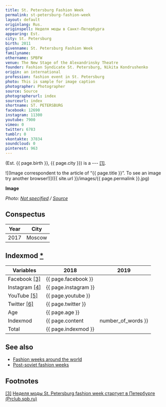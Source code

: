 ```yaml
---
title: St. Petersburg Fashion Week
permalink: st-petersburg-fashion-week
layout: default
originlang: Rus.
originspell: Неделя моды в Санкт-Петербурга
appearing: Est.
city: St. Petersburg
birth: 2011
givenname: St. Petersburg Fashion Week
familyname:
othername: SPBFW
venue: The New Stage of the Alexandrinsky Theatre
founder: Fashion Syndicate St. Petersburg, Nikita Kondrushenko
origin: an international
profession: fashion event in St. Petersburg
photo: This is sample for image caption
photographer: Photographer
source: Source
photographerurl: index
sourceurl: index
shortname: ST. PETERSBURG
facebook: 12690
instagram: 11300
youtube: 7900
vimeo: 0
twitter: 6783
tumblr: 0
vkontakte: 37834
soundcloud: 0
pinterest: 963
---
```


(Est. {{ page.birth }}, {{ page.city }}) is a ---  <span id="a1">[\[1\]](#f1)</span>.

![(Image correspondent to the article of “{{ page.title }}”. To see an image try another browser!)]({{ site.url }}/images/{{ page.permalink }}.jpg)

**Image**

*Photo: [Not specified](index) / [Source](index)*

## Сonspectus

|Year|City|
|-|-|
|2017|Moscow|

## Indexmod [*](indexmod)

|Variables|2018|2019|
|-|-|-|
|Facebook <span id="a3">[\[3\]](#f3)</span>|{{ page.facebook }}||
|Instagram <span id="a4">[\[4\]](#f4)</span>|{{ page.instagram }}||
|YouTube <span id="a5">[\[5\]](#f5)</span>|{{ page.youtube }}||
|Twitter <span id="a6">[\[6\]](#f6)</span>|{{ page.twitter }}||
|Age|{{ page.age }}||
|Indexmod|{{ page.content | number_of_words }}||
|Total|{{ page.indexmod }}||

## See also

+ [Fashion weeks around the world](fashion-weeks-around-the-world)
+ [Post-soviet fashion weeks](post-soviet-fashion-weeks)

## Footnotes

[[3]](#a3) <span id="f3"></span> [Неделя моды St. Petersburg fashion week стартует в Петербурге (Prclub.spb.ru)](http://prclub.spb.ru/2018/10/18/st-petersburg-fashion-week/)
